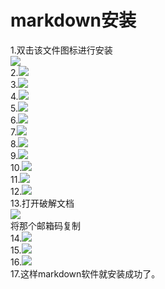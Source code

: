 markdown安装
===
1.双击该文件图标进行安装<br>
![](img4/1.png)<br>
2.![](img4/2.png)<br>
3.![](img4/3.png)<br>
4.![](img4/4.png)<br>
5.![](img4/5.png)<br>
6.![](img4/6.png)<br>
7.![](img4/7.png)<br>
8.![](img4/8.png)<br>
9.![](img4/9.png)<br>
10.![](img4/10.png)<br>
11.![](img4/11.png)<br>
12.![](img4/12.png)<br>
13.打开破解文档<br>
![](img4/13.png)<br>
将那个邮箱码复制<br>
14.![](img4/14.png)<br>
15.![](img4/15.png)<br>
16.![](img4/16.png)<br>
17.这样markdown软件就安装成功了。<br>
